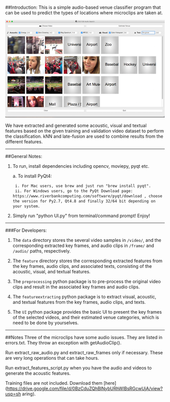 ##Introduction:
This is a simple audio-based venue classifier program that can be used to predict the types of locations where microclips are taken at.

![Venue Classifier](https://github.com/bingoyahoo/cs2108assignment2/blob/master/Latest%20Screenshot.png)

We have extracted and generated some acoustic, visual and textual features based on the given training and validation video dataset to perform the classification. kNN and late-fusion are used to combine results from the different features.

---
##General Notes:

1. To run, install dependencies including opencv, moviepy, pyqt etc.

	a. To install PyQt4: 

		i. For Mac users, use brew and just run "brew install pyqt". 
		ii. For Windows users, go to the PyQt Download page: https://www.riverbankcomputing.com/software/pyqt/download , choose the version for Py2.7, Qt4.8 and finally 32/64 bit depending on your system.

2. Simply run "python UI.py" from terminal/command prompt! Enjoy!

---
###For Developers:

1. The `data` directory stores the several video samples in `/video/`, and the corresponding extracted key frames, and audio clips in `/frame/` and `/audio/` paths, respectively.

2. The `feature` directory stores the corresponding extracted features from the key frames, audio clips, and associated texts, consisting of the acoustic, visual, and textual features.

3. The `preprocessing` python package is to pre-process the original video clips and result in the associated key frames and audio clips.

4. The `featureextracting` python package is to extract visual, acoustic, and textual features from the key frames, audio clips, and texts.

5. The `UI` python package provides the basic UI to present the key frames of the selected videos, and their estimated venue categories, which is need to be done by yourselves.

---
##Notes
Three of the microclips have some audio issues. They are listed in
errors.txt. They throw an exception with getAudioClip().

Run extract_raw_audio.py and extract_raw_frames only if necessary. These
are very long operations that can take hours. 

Run extract_features_script.py when you have the audio and videos to
generate the acoustic features.

Training files are not included. Download them [here](https://drive.google.com/file/d/0BzCduZQhBlNybURhWlBsRGcwUjA/view?usp=sh aring).




